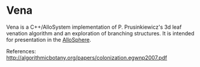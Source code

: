 # Vena
Vena is a C++/AlloSystem implementation of P. Prusinkiewicz's 3d leaf venation algorithm and an exploration of branching structures. It is intended for presentation in the [AlloSphere](http://www.allosphere.ucsb.edu/).

References:  
http://algorithmicbotany.org/papers/colonization.egwnp2007.pdf
